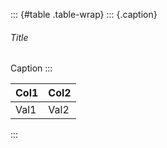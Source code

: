 ::: {#table .table-wrap}
::: {.caption}
###### Title

Caption
:::

| **Col1** | **Col2** |
|----------|----------|
| Val1     | Val2     |
:::

